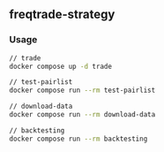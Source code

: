 ## freqtrade-strategy

### Usage

```bash
// trade
docker compose up -d trade

// test-pairlist
docker compose run --rm test-pairlist

// download-data
docker compose run --rm download-data

// backtesting
docker compose run --rm backtesting
```
